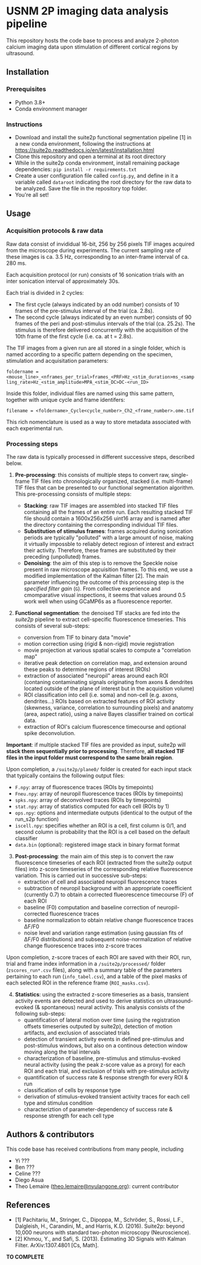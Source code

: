 # USNM 2P imaging data analysis pipeline

This repository hosts the code base to process and analyze 2-photon calcium imaging data upon stimulation of different cortical regions by ultrasound.

## Installation

### Prerequisites

- Python 3.8+
- Conda environment manager

### Instructions

- Download and install the suite2p functional segmentation pipeline [1] in a new conda environment, following the instructions at https://suite2p.readthedocs.io/en/latest/installation.html
- Clone this repository and open a terminal at its root directory 
- While in the suite2p conda environment, install remaining package dependencies: `pip install -r requirements.txt`
- Create a user configuration file called `config.py`, and define in it a variable called `dataroot` indicating the root directory for the raw data to be analyzed. Save the file in the repository top folder.
- You're all set!

## Usage

### Acquisition protocols & raw data

Raw data consist of invididual 16-bit, 256 by 256 pixels TIF images acquired from the microscope during experiments. The current sampling rate of these images is ca. 3.5 Hz, corresponding to an inter-frame interval of ca. 280 ms.

Each acquisition protocol (or run) consists of 16 sonication trials with an inter sonication interval of approximately 30s. 

Each trial is divided in 2 cycles:
- The first cycle (always indicated by an odd number) consists of 10 frames of the pre-stimulus interval of the trial (ca. 2.8s).
- The second cycle (always indicated by an even number) consists of 90 frames of the peri and post-stimulus intervals of the trial (ca. 25.2s).
The stimulus is therefore delivered concurrently with the acquisition of the 10th frame of the first cycle (i.e. ca. at t = 2.8s).

The TIF images from a given run are all stored in a single folder, which is named according to a specific pattern depending on the specimen, stimulation and acquisitation parameters:

`foldername = <mouse_line>_<nframes_per_trial>frames_<PRF>Hz_<stim_duration>ms_<sampling_rate>Hz_<stim_amplitude>MPA_<stim_DC>DC-<run_ID>`

Inside this folder, individual files are named using this same pattern, together with unique cycle and frame identifers:

`filename = <foldername>_Cycle<cycle_number>_Ch2_<frame_number>.ome.tif`

This rich nomenclature is used as a way to store metadata associated with each experimental run.

### Processing steps

The raw data is typically processed in different successive steps, described below.

1. **Pre-processing**: this consists of multiple steps to convert raw, single-frame TIF files into chronologically organized, stacked (i.e. multi-frame) TIF files that can be presented to our functional segmentation algorithm. This pre-processing consists of multiple steps:
	- **Stacking**: raw TIF images are assembled into stacked TIF files containing all the frames of an entire run. Each resulting stacked TIF file should contain a 1600x256x256 uint16 array and is named after the directory containing the corresponding individual TIF files.
	- **Substitution of stimulus frames**: frames acquired during sonication periods are typically "polluted" with a large amount of noise, making it virtually impossble to reliably detect regiosn of interest and extract their activity. Therefore, these frames are substituted by their preceding (unpolluted) frames.
	- **Denoising**: the aim of this step is to remove the Speckle noise present in raw microscope aqcuisition frames. To this end, we use a modified implementation of the Kalman filter [2]. The main parameter influencing the outcome of this processing step is the *specified filter gain* (`G`). From collective experience and cmomparative visual inspections, it seems that values around 0.5 work well when using GCaMP6s as a fluorescence reporter.

2. **Functional segmentation**: the denoised TIF stacks are fed into the *suite2p* pipeline to extract cell-specific fluorescence timeseries. This consists of several sub-steps:
	- conversion from TIF to binary data "movie"
	- motion correction using (rigid & non-rigid) movie registration
	- movie projection at various spatial scales to compute a "correlation map"
	- iterative peak detection on correlation map, and extension around these peaks to determine regions of interest (ROIs)
	- extraction of associated "neuropil" areas around each ROI (contaning contaminating signals originating from axons & dendrites located outside of the plane of interest but in the acquisition volume)
	- ROI classification into cell (i.e. soma) and non-cell (e.g. axons, dendrites...) ROIs based on extracted features of ROI activity (skewness, variance, correlation to surrounding pixels) and anatomy (area, aspect ratio), using a naive Bayes classifier trained on cortical data.
	- extraction of ROI's calcium fluorescence timecourse and optional spike deconvolution.

**Important**: if multiple stacked TIF files are provided as input, suite2p will **stack them sequentially prior to processing**. Therefore, **all stacked TIF files in the input folder must correspond to the same brain region**.

Upon completion, a `/suite2p/plane0/` folder is created for each input stack that typically contains the following output files:
- `F.npy`: array of fluorescence traces (ROIs by timepoints)
- `Fneu.npy`: array of neuropil fluorescence traces (ROIs by timepoints)
- `spks.npy`: array of deconvolved traces (ROIs by timepoints)
- `stat.npy`: array of statistics computed for each cell (ROIs by 1)
- `ops.npy`: options and intermediate outputs (identical to the output of the run_s2p function)
- `iscell.npy`: specifies whether an ROI is a cell, first column is 0/1, and second column is probability that the ROI is a cell based on the default classifier
- `data.bin` (optional): registered image stack in binary format format

3. **Post-processing**: the main aim of this step is to convert the raw fluorescence timeseries of each ROI (extracted from the suite2p output files) into z-score timeseries of the corresponding relative fluorescence variation. This is carried out in successive sub-steps:
	- extraction of cell and associated neuropil fluorescence traces
	- subtraction of neuropil background with an appropriate coeefficient (currently 0.7) to obtain a corrected flueorescence timecourse (F) of each ROI
	- baseline (F0) computation and baseline correction of neuropil-corrected fluorescence traces
	- baseline normalization to obtain relative change fluorescence traces ΔF/F0
	- noise level and variation range estimation (using gaussian fits of ΔF/F0 distributions) and subsequent noise-normalization of relative change fluorescence traces into z-score traces

Upon completion, z-score traces of each ROI are saved with their ROI, run, trial and frame index information in a `/suite2p/processed/` folder (`zscores_run*.csv` files), along with a summary table of the parameters pertaining to each run (`info_tabel.csv`), and a table of the pixel masks of each selected ROI in the reference frame (`ROI_masks.csv`).

4. **Statistics**: using the extracted z-score timeseries as a basis, transient activity events are detected and used to derive statistics on ultrasound-evoked (& spontaneous) neural activity. This analysis consists of the following sub-steps:
	- quantification of lateral motion over time (using the registration offsets timeseries outputed by suite2p), detection of motion artifacts, and exclusion of associated trials
	- detection of transient activity events in defined pre-stimulus and post-stimulus windows, but also on a continous detection window moving along the trial intervals
	- characterization of baseline, pre-stimulus and stimulus-evoked neural activity (using the peak z-score value as a proxy) for each ROI and each trial, and exclusion of trials with pre-stimulus activity
	- quantification of success rate & response strength for every ROI & run
	- classification of cells by response type
	- derivation of stimulus-evoked transient activity traces for each cell type and stimulus condition
	- characteriztion of parameter-dependency of success rate & response strength for each cell type  

## Authors & contributors

This code base has received contributions from many people, including
- Yi ???
- Ben ???
- Celine ???
- Diego Asua
- Theo Lemaire (theo.lemaire@nyulangone.org): current contributor

## References

- [1] Pachitariu, M., Stringer, C., Dipoppa, M., Schröder, S., Rossi, L.F., Dalgleish, H., Carandini, M., and Harris, K.D. (2016). Suite2p: beyond 10,000 neurons with standard two-photon microscopy (Neuroscience).
- [2] Khmou, Y., and Safi, S. (2013). Estimating 3D Signals with Kalman Filter. ArXiv:1307.4801 [Cs, Math].

**TO COMPLETE**
